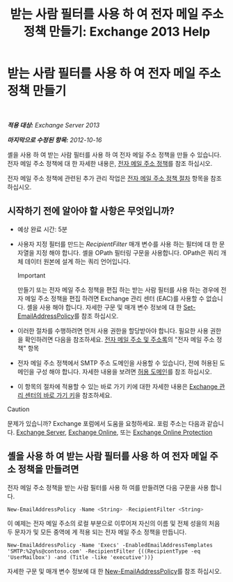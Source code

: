 ﻿---
title: '받는 사람 필터를 사용 하 여 전자 메일 주소 정책 만들기: Exchange 2013 Help'
TOCTitle: 받는 사람 필터를 사용 하 여 전자 메일 주소 정책 만들기
ms:assetid: e3f446bd-1511-479c-8d87-2dfce5547c90
ms:mtpsurl: https://technet.microsoft.com/ko-kr/library/Bb232194(v=EXCHG.150)
ms:contentKeyID: 50484404
ms.date: 05/22/2018
mtps_version: v=EXCHG.150
ms.translationtype: MT
---

# 받는 사람 필터를 사용 하 여 전자 메일 주소 정책 만들기

 

_**적용 대상:** Exchange Server 2013_

_**마지막으로 수정된 항목:** 2012-10-16_

셸을 사용 하 여 받는 사람 필터를 사용 하 여 전자 메일 주소 정책을 만들 수 있습니다. 전자 메일 주소 정책에 대 한 자세한 내용은, [전자 메일 주소 정책](email-address-policies-exchange-2013-help.md)를 참조 하십시오.

전자 메일 주소 정책에 관련된 추가 관리 작업은 [전자 메일 주소 정책 절차](email-address-policy-procedures-exchange-2013-help.md) 항목을 참조하십시오.

## 시작하기 전에 알아야 할 사항은 무엇입니까?

  - 예상 완료 시간: 5분

  - 사용자 지정 필터를 만드는 *RecipientFilter* 매개 변수를 사용 하는 필터에 대 한 문자열을 지정 해야 합니다. 셸을 OPath 필터링 구문을 사용합니다. OPath은 쿼리 개체 데이터 원본에 설계 하는 쿼리 언어입니다.
    

    > [!IMPORTANT]
    > 만들기 또는 전자 메일 주소 정책을 편집 하는 받는 사람 필터를 사용 하는 경우에 전자 메일 주소 정책을 편집 하려면 Exchange 관리 센터 (EAC)를 사용할 수 없습니다. 셸을 사용 해야 합니다. 자세한 구문 및 매개 변수 정보에 대 한 <A href="https://technet.microsoft.com/ko-kr/library/bb124517(v=exchg.150)">Set-EmailAddressPolicy</A>를 참조 하십시오.



  - 이러한 절차를 수행하려면 먼저 사용 권한을 할당받아야 합니다. 필요한 사용 권한을 확인하려면 다음을 참조하세요. [전자 메일 주소 및 주소록](email-addresses-and-address-books-exchange-2013-help.md)의 "전자 메일 주소 정책" 항목

  - 전자 메일 주소 정책에서 SMTP 주소 도메인을 사용할 수 있습니다, 전에 허용된 도메인을 구성 해야 합니다. 자세한 내용을 보려면 [허용 도메인](accepted-domains-exchange-2013-help.md)를 참조 하십시오.

  - 이 항목의 절차에 적용할 수 있는 바로 가기 키에 대한 자세한 내용은 [Exchange 관리 센터의 바로 가기 키](keyboard-shortcuts-in-the-exchange-admin-center-exchange-online-protection-help.md)을 참조하세요.

> [!CAUTION]
> 문제가 있습니까? Exchange 포럼에서 도움을 요청하세요. 포럼 주소는 다음과 같습니다. <a href="https://go.microsoft.com/fwlink/p/?linkid=60612">Exchange Server</a>, <a href="https://go.microsoft.com/fwlink/p/?linkid=267542">Exchange Online</a>, 또는 <a href="https://go.microsoft.com/fwlink/p/?linkid=285351">Exchange Online Protection</a>


## 셸을 사용 하 여 받는 사람 필터를 사용 하 여 전자 메일 주소 정책을 만들려면

전자 메일 주소 정책을 받는 사람 필터를 사용 하 여를 만들려면 다음 구문을 사용 합니다.

```powershell
New-EmailAddressPolicy -Name <String> -RecipientFilter <String>
```

이 예제는 전자 메일 주소의 로컬 부분으로 이루어져 자신의 이름 및 전체 성을의 처음 두 문자가 및 모든 중역에 게 적용 되는 전자 메일 주소 정책을 만듭니다.

    New-EmailAddressPolicy -Name 'Execs' -EnabledEmailAddressTemplates 'SMTP:%2g%s@contoso.com' -RecipientFilter {((RecipientType -eq 'UserMailbox') -and (Title -like 'executive'))}

자세한 구문 및 매개 변수 정보에 대 한 [New-EmailAddressPolicy](https://technet.microsoft.com/ko-kr/library/aa996800\(v=exchg.150\))를 참조 하십시오.

